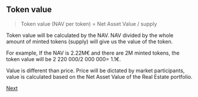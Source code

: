 ## Token value
> Token value (NAV per token) = Net Asset Value / supply

Token value will be calculated by the NAV. NAV divided by the whole amount of minted tokens (supply) will give us the value of the token. 

For example, If the NAV is 2.22M€  and there are 2M minted tokens, the token value will be 2 220 000/2 000 000= 1.1€.

Value is different than price. Price will be dictated by market participants, value is calculated based on the Net Asset Value of the Real Estate portfolio.

[Next](/asset/tokenomics/distribution.md)
